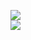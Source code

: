 [![](https://img.shields.io/badge/Made%20With-Github%20Spray-lightgrey.svg?style=for-the-badge&logo=github)](https://github.com/Annihil/github-spray#12122)  
[![](https://i.imgur.com/2DrTn0Z.gif)](https://github.com/Annihil/github-spray)